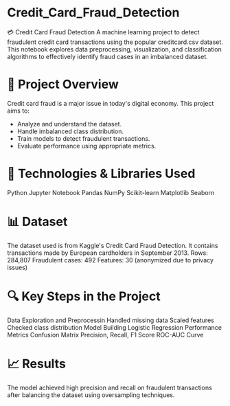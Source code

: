# Credit_Card_Fraud_Detection
💳 Credit Card Fraud Detection
A machine learning project to detect fraudulent credit card transactions using the popular creditcard.csv dataset. This notebook explores data preprocessing, visualization, and classification algorithms to effectively identify fraud cases in an imbalanced dataset.

# 📌 Project Overview
Credit card fraud is a major issue in today's digital economy. This project aims to:
* Analyze and understand the dataset.
* Handle imbalanced class distribution.
* Train models to detect fraudulent transactions.
* Evaluate performance using appropriate metrics.

# 🧠 Technologies & Libraries Used
Python
Jupyter Notebook
Pandas
NumPy
Scikit-learn
Matplotlib
Seaborn

# 📊 Dataset
The dataset used is from Kaggle's Credit Card Fraud Detection. It contains transactions made by European cardholders in September 2013.
Rows: 284,807
Fraudulent cases: 492
Features: 30 (anonymized due to privacy issues)

# 🔍 Key Steps in the Project
Data Exploration and Preprocessin
Handled missing data
Scaled features
Checked class distribution
Model Building
Logistic Regression
Performance Metrics
Confusion Matrix
Precision, Recall, F1 Score
ROC-AUC Curve

# 📈 Results
The model achieved high precision and recall on fraudulent transactions after balancing the dataset using oversampling techniques.
